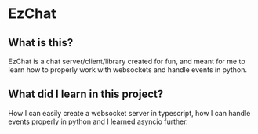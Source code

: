 # EzChat

## What is this?

EzChat is a chat server/client/library created for fun, and meant for me to learn how to properly work with websockets and handle events in python.

## What did I learn in this project?

How I can easily create a websocket server in typescript, how I can handle events properly in python and I learned asyncio further.
